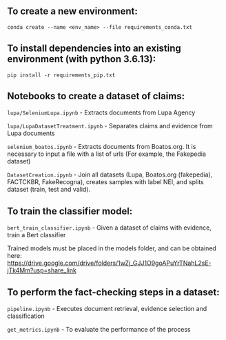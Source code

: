 ## To create a new environment:
`conda create --name <env_name> --file requirements_conda.txt`

## To install dependencies into an existing environment (with python 3.6.13):
`pip install -r requirements_pip.txt`


## Notebooks to create a dataset of claims:
 
`lupa/SeleniumLupa.ipynb` - Extracts documents from Lupa Agency

`lupa/LupaDatasetTreatment.ipynb` - Separates claims and evidence from Lupa documents

`selenium_boatos.ipynb` - Extracts documents from Boatos.org. It is necessary to input a file with a list of urls (For example, the Fakepedia dataset)

`DatasetCreation.ipynb` - Join all datasets (Lupa, Boatos.org (fakepedia), FACTCKBR, FakeRecogna), creates samples with label NEI, and splits dataset (train, test and valid).

## To train the classifier model:

`bert_train_classifier.ipynb` - Given a dataset of claims with evidence, train a Bert classifier

Trained models must be placed in the models folder, and can be obtained here:
https://drive.google.com/drive/folders/1wZj_GJJ1O9goAPuYrTNahL2sE-jTk4Mm?usp=share_link

## To perform the fact-checking steps in a dataset:

`pipeline.ipynb` - Executes document retrieval, evidence selection and classification

`get_metrics.ipynb` - To evaluate the performance of the process